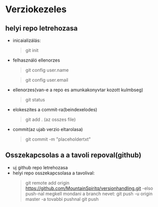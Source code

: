 # Verziokezeles

## helyi repo letrehozasa

- inicaializálás:
    >git init
- felhasználó ellenorzes
    >git config user.name

    >git config user.email

- ellenorzes(van-e a repo es amunkakonyvtar kozott kulmbseg)
    >git status

- elokeszites a commit-ra(beindexelodes)
    >git add . (az osszes file)

- commit(az ujab verzio eltarolasa)
    > git commit -m "placeholdertxt"

## Osszekapcsolas a a tavoli repoval(github)

- uj github repo letrehozasa
- helyi repo osszekapcsolasa a tavolival:
   >git remote add origin https://github.com/MountainSpiritq/versionhandling.git
-elso push-nal megkell mondani a branch nevet:
   >git push -u origin master
-a tovabbi pushnal
    >git push